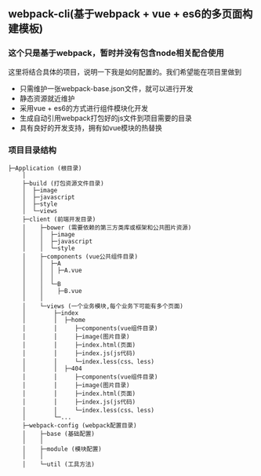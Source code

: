 ## webpack-cli(基于webpack + vue + es6的多页面构建模板)

### 这个只是基于webpack，暂时并没有包含node相关配合使用

这里将结合具体的项目，说明一下我是如何配置的。我们希望能在项目里做到

 - 只需维护一张webpack-base.json文件，就可以进行开发
 - 静态资源就近维护
 - 采用vue + es6的方式进行组件模块化开发
 - 生成自动引用webpack打包好的js文件到项目需要的目录
 - 具有良好的开发支持，拥有如vue模块的热替换

### 项目目录结构

    ├─Application (根目录)
        │
        ├─build (打包资源文件目录)
        │  ├─image
        │  ├─javascript
        │  ├─style
        │  └─views
        ├─client (前端开发目录)
        │    ├─bower (需要依赖的第三方类库或框架和公共图片资源)
        │    │  ├─image
        │    │  ├─javascript
        │    │  └─style
        │    ├─components (vue公共组件目录)
        │    │  ├─A
        │    │  │ ├─A.vue
        │    │  │
        │    │  └─B
        │    │    ├─B.vue
        │    │
        │    └─views (一个业务模块,每个业务下可能有多个页面)
        │        ├─index
        │        │  ├─home
        │        │     ├─components(vue组件目录)
        │        │     ├─image(图片目录)
        │        │     ├─index.html(页面)
        │        │     ├─index.js(js代码)
        │        │     └─index.less(css、less)
        │        │  ├─404
        │        │     ├─components(vue组件目录)
        │        │     ├─image(图片目录)
        │        │     ├─index.html(页面)
        │        │     ├─index.js(js代码)
        │        │     └─index.less(css、less)
        │        └─...
        ├─webpack-config (webpack配置目录)
        │    ├─base (基础配置)
        │    │
        │    ├─module (模块配置)
        │    │
        │    └─util (工具方法)